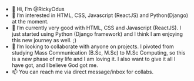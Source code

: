- 👋 Hi, I’m @RickyOdus
- 👀 I’m interested in HTML, CSS, Javascript (ReactJS) and Python(Django) at the moment.
- 🌱 I’m currently very good with HTML, CSS and Javascript (ReactJS). I just started using Python (Django framework) and I think I am enjoying this new journey as well. ;)
- 💞️ I’m looking to collaborate with anyone on projects. I pivoted from studying Mass Communication (B.Sc, M.Sc) to M.Sc Computing, so this is a new phase of my life and I am loving it. I also want to give it all I have got, and I believe God got me.
- 📫 You can reach me via direct message/inbox for collabs.

<!---
RickyOdus/RickyOdus is a ✨ special ✨ repository because its `README.md` (this file) appears on your GitHub profile.
You can click the Preview link to take a look at your changes.
--->
